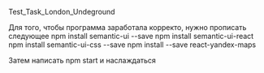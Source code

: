 Test_Task_London_Undeground

Для того, чтобы программа заработала корректо, нужно прописать следующее
npm install semantic-ui --save
npm install semantic-ui-react
npm install semantic-ui-css --save
npm install --save react-yandex-maps

Затем написать npm start и наслаждаться